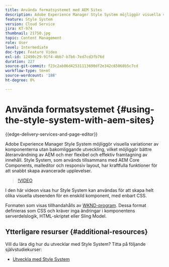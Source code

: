 ```yaml
---
title: Använda formatsystemet med AEM Sites
description: Adobe Experience Manager Style System möjliggör visuella variationer av komponenterna utan bakomliggande utveckling, vilket möjliggör bättre återanvändning av AEM och mer flexibel och effektiv framtagning av innehåll. Style System, som används tillsammans med AEM Core Components, malleditor och responsiv layout, har kraftfulla funktioner för att snabbt skapa avancerade upplevelser.
feature: Style System
version: Cloud Service
jira: KT-974
thumbnail: 21750.jpg
topic: Content Management
role: User
level: Intermediate
doc-type: Feature Video
exl-id: 12490c29-91f4-4bb7-b7b6-7ed7cd3fb76d
duration: 227
source-git-commit: f23c2ab86d42531113690df2e342c65060b5c7cd
workflow-type: tm+mt
source-wordcount: '188'
ht-degree: 0%

---
```


# Använda formatsystemet {#using-the-style-system-with-aem-sites}

{{edge-delivery-services-and-page-editor}}

Adobe Experience Manager Style System möjliggör visuella variationer av komponenterna utan bakomliggande utveckling, vilket möjliggör bättre återanvändning av AEM och mer flexibel och effektiv framtagning av innehåll. Style System, som används tillsammans med AEM Core Components, malleditor och responsiv layout, har kraftfulla funktioner för att snabbt skapa avancerade upplevelser.

>[!VIDEO](https://video.tv.adobe.com/v/21750?quality=12&learn=on)

I den här videon visas hur Style System kan användas för att skapa helt olika visuella utseenden för en enskild komponent, med enbart CSS.

Formaten som visas tillhandahålls av [WKND-program](https://github.com/adobe/aem-guides-wknd). Dessa format definieras som CSS och kräver inga ändringar i komponentens serverdelslogik, HTML-skriptet eller Sling Model.

## Ytterligare resurser {#additional-resources}

Vill du lära dig hur du utvecklar med Style System? Titta på följande självstudiekurser:

* [Utveckla med Style System](https://experienceleague.adobe.com/docs/experience-manager-learn/getting-started-wknd-tutorial-develop/style-system.html)
